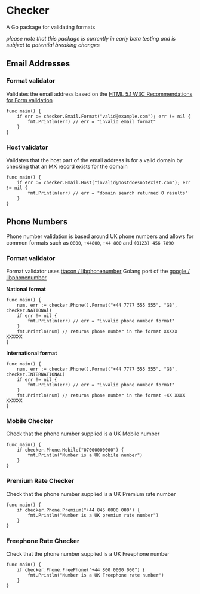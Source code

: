 # Checker
A Go package for validating formats

_please note that this package is currently in early beta testing and is subject to potential breaking changes_

## Email Addresses
### Format validator
Validates the email address based on the [HTML 5.1 W3C Recommendations for Form validation](https://www.w3.org/TR/2016/REC-html51-20161101/sec-forms.html#email-state-typeemail)
```
func main() {
    if err := checker.Email.Format("valid@example.com"); err != nil {
        fmt.Println(err) // err = "invalid email format"
    }
}
```

### Host validator
Validates that the host part of the email address is for a valid domain by checking that an MX record exists for the domain
```
func main() {
    if err := checker.Email.Host("invalid@hostdoesnotexist.com"); err != nil {
        fmt.Println(err) // err = "domain search returned 0 results"
    }
}
```

## Phone Numbers
Phone number validation is based around UK phone numbers and allows for common formats such as `0800`, `+44800`, `+44 800` and `(0123) 456 7890`
### Format validator
Format validator uses [ttacon / libphonenumber](https://github.com/ttacon/libphonenumber) Golang port of the [google / libphonenumber](https://github.com/google/libphonenumber)

**National format**
```
func main() {
    num, err := checker.Phone().Format("+44 7777 555 555", "GB", checker.NATIONAl)
    if err != nil {
        fmt.Println(err) // err = "invalid phone number format"
    }
    fmt.Println(num) // returns phone number in the format XXXXX XXXXXX
}
```
**International format**
```
func main() {
    num, err := checker.Phone().Format("+44 7777 555 555", "GB", checker.INTERNATIONAL)
    if err != nil {
        fmt.Println(err) // err = "invalid phone number format"
    }
    fmt.Println(num) // returns phone number in the format +XX XXXX XXXXXX
}
```

### Mobile Checker
Check that the phone number supplied is a UK Mobile number
```
func main() {
    if checker.Phone.Mobile("07000000000") {
        fmt.Println("Number is a UK mobile number")
    }
}
```

### Premium Rate Checker
Check that the phone number supplied is a UK Premium rate number
```
func main() {
    if checker.Phone.Premium("+44 845 0000 000") {
        fmt.Println("Number is a UK premium rate number")
    }
}
```

### Freephone Rate Checker
Check that the phone number supplied is a UK Freephone number
```
func main() {
    if checker.Phone.FreePhone("+44 800 0000 000") {
        fmt.Println("Number is a UK Freephone rate number")
    }
}
```
